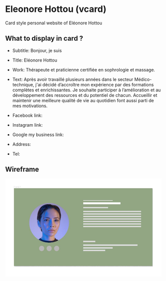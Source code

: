 # Eleonore Hottou (vcard)

Card style personal website of Eléonore Hottou

## What to display in card ?

- Subtitle: Bonjour, je suis

- Title: Eléonore Hottou

- Work: Thérapeute et praticienne certifiée en sophrologie et massage.

- Text:
Après avoir travaillé plusieurs années dans le secteur Médico-technique, 
j'ai décidé d’accroître mon expérience par des formations complètes et enrichissantes.
Je souhaite participer à l’amélioration et au développement des ressources et du potentiel de chacun. 
Accueillir et maintenir une meilleure qualité de vie au quotidien font aussi parti de mes motivations.

- Facebook link:

- Instagram link:

- Google my business link:

- Address:

- Tel: 

## Wireframe

![main](./assets/wireframe/main.jpg "main wireframe")
